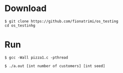 # Download
```
$ git clone https://github.com/fionatrimi/os_testing
cd os_testinhg
```

# Run

```$ gcc -Wall pizza1.c -pthread```


```$ ./a.out [int number of customers] [int seed]```
